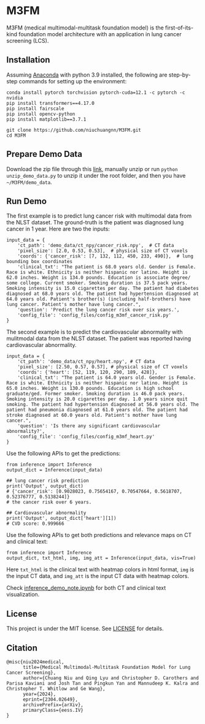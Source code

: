 # M3FM
M3FM (medical multimodal-multitask foundation model) is the first-of-its-kind foundation model architecture with an application in lung cancer screening (LCS).

## Installation
Assuming [Anaconda](https://www.anaconda.com/) with python 3.9 installed, the following are step-by-step commands for setting up the environment:

```shell script
conda install pytorch torchvision pytorch-cuda=12.1 -c pytorch -c nvidia
pip install transformers==4.17.0
pip install fairscale
pip install opencv-python
pip install matplotlib==3.7.1

git clone https://github.com/niuchuangnn/M3FM.git
cd M3FM
```

## Prepare Demo Data
Download the zip file through this [link](https://drive.google.com/uc?export=download&id=1QJer00vxumElsZIvdpdJLcD_6jeCbX4j), manually unzip or run ```python unzip_demo_data.py``` to unzip it under the root folder, and then you have ```~/M3FM/demo_data```.

## Run Demo

The first example is to predict lung cancer risk with multimodal data from the NLST dataset. The ground-truth is the patient was diagnosed lung cancer in 1 year.
Here are two the inputs:

```shell
input_data = {
    'ct_path': 'demo_data/ct_npy/cancer_risk.npy',  # CT data
    'pixel_size': [2.0, 0.53, 0.53],  # physical size of CT voxels
    'coords': {'cancer_risk': [7, 132, 112, 450, 233, 490]},  # lung bounding box coordinates
    'clinical_txt': "The patient is 68.0 years old. Gender is Female. Race is white. Ethnicity is neither hispanic nor latino. Height is 62.0 inches. Weight is 134.0 pounds. Education is associate degree/ some college. Current smoker. Smoking duration is 37.5 pack years. Smoking intensity is 15.0 cigarettes per day. The patient had diabetes diagnosed at 68.0 years old. The patient had hypertension diagnosed at 64.0 years old. Patient's brother(s) (including half-brothers) have lung cancer. Patient's mother have lung cancer.",
    'question': 'Predict the lung cancer risk over six years.',
    'config_file': 'config_files/config_m3mf_cancer_risk.py'
}
```
The second example is to predict the cardiovascular abnormality with mulitmodal data from the NLST dataset. The patient was reported having cardiovascular abnormality.
```shell script
input_data = {
    'ct_path': 'demo_data/ct_npy/heart.npy', # CT data
    'pixel_size': [2.50, 0.57, 0.57], # physical size of CT voxels
    'coords': {'heart': [52, 119, 120, 290, 189, 428]},
    'clinical_txt': "The patient is 64.0 years old. Gender is Female. Race is white. Ethnicity is neither hispanic nor latino. Height is 65.0 inches. Weight is 130.0 pounds. Education is high school graduate/ged. Former smoker. Smoking duration is 46.0 pack years. Smoking intensity is 20.0 cigarettes per day. 1.0 years since quit smoking. The patient had hypertension diagnosed at 56.0 years old. The patient had pneumonia diagnosed at 61.0 years old. The patient had stroke diagnosed at 60.0 years old. Patient's mother have lung cancer.",
    'question': 'Is there any significant cardiovascular abnormality?',
    'config_file': 'config_files/config_m3mf_heart.py'
}
```

Use the following APIs to get the predictions:

```shell
from inference import Inference
output_dict = Inference(input_data)

## lung cancer risk prediction
print('Output', output_dict)
# {'cancer_risk': [0.9028023, 0.75654167, 0.70547664, 0.5618707, 0.52376777, 0.5138244]}
# the cancer risk over 6 years.

## Cardiovascular abnormality
print('Output', output_dict['heart'][1])
# CVD score: 0.999666
```

Use the following APIs to get both predictions and relevance maps on CT and clinical text:

```shell
from inference import Inference
output_dict, txt_html, img, img_att = Inference(input_data, vis=True)
```
Here ```txt_html``` is the clinical text with heatmap colors in html format, ```img``` is the input CT data, and ```img_att``` is the input CT data with heatmap colors.

Check [inference_demo_note.ipynb](https://github.com/niuchuangnn/M3FM/blob/main/inference_demo_note.ipynb) for both CT and clinical text visualization.

## License
This project is under the MIT license. See [LICENSE](LICENSE) for details.

## Citation

```shell
@misc{niu2024medical,
      title={Medical Multimodal-Multitask Foundation Model for Lung Cancer Screening}, 
      author={Chuang Niu and Qing Lyu and Christopher D. Carothers and Parisa Kaviani and Josh Tan and Pingkun Yan and Mannudeep K. Kalra and Christopher T. Whitlow and Ge Wang},
      year={2024},
      eprint={2304.02649},
      archivePrefix={arXiv},
      primaryClass={eess.IV}
}
```

